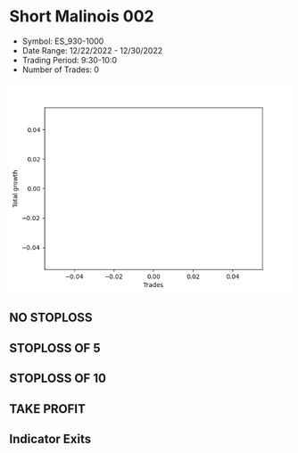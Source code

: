 # Short Malinois 002 
- Symbol: ES_930-1000
- Date Range: 12/22/2022 - 12/30/2022
- Trading Period: 9:30-10:0
- Number of Trades: 0

![Plot](ShortMalinois002ES_930-1000.png)
## NO STOPLOSS














## STOPLOSS OF 5














## STOPLOSS OF 10














## TAKE PROFIT











## Indicator Exits


